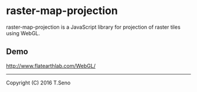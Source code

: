 raster-map-projection
==============
raster-map-projection is a JavaScript library for projection of raster tiles using WebGL.

Demo
-----
http://www.flatearthlab.com/WebGL/

----
Copyright (C) 2016 T.Seno